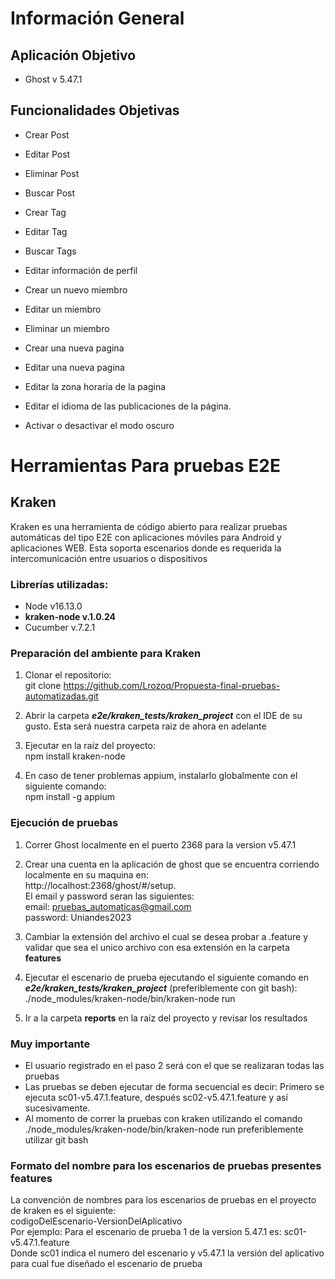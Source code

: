 
# Información General

## Aplicación Objetivo
- Ghost v 5.47.1

## Funcionalidades Objetivas 

- Crear Post 

- Editar Post 

- Eliminar Post 

- Buscar Post

- Crear Tag 

- Editar Tag 

- Buscar Tags 

- Editar información de perfil

- Crear un nuevo miembro

- Editar un miembro

- Eliminar un miembro

- Crear una nueva pagina

- Editar una nueva pagina

- Editar la zona horaria de la pagina

- Editar el idioma de las publicaciones de la página.

- Activar o desactivar el modo oscuro

# Herramientas Para pruebas E2E

## Kraken 

Kraken es una herramienta de código abierto para realizar pruebas automáticas del tipo E2E con aplicaciones móviles para Android y aplicaciones WEB. Esta soporta escenarios donde es requerida la intercomunicación entre usuarios o dispositivos 

### Librerías utilizadas: 
- Node v16.13.0 
- **kraken-node v.1.0.24** 
- Cucumber v.7.2.1

 
### Preparación del ambiente para Kraken 

 1. Clonar el repositorio: <br> git clone https://github.com/Lrozoq/Propuesta-final-pruebas-automatizadas.git

2. Abrir la carpeta ***e2e/kraken_tests/kraken_project*** con el IDE de su gusto. Esta será nuestra carpeta raiz de ahora en adelante 

3. Ejecutar en la raíz del proyecto: <br> npm install kraken-node
4. En caso de tener problemas appium, instalarlo globalmente con el siguiente comando: <br> npm install -g appium

### Ejecución de pruebas 

1. Correr Ghost localmente en el puerto 2368 para la version v5.47.1

2. Crear una cuenta en la aplicación de ghost que se encuentra corriendo localmente en su maquina en: <br> http://localhost:2368/ghost/#/setup. <br> El email y password seran las siguientes: <br> email: pruebas_automaticas@gmail.com <br> password: Uniandes2023

3. Cambiar la extensión del archivo el cual se desea probar a .feature y validar que sea el unico archivo con esa extensión en la carpeta **features**  

4. Ejecutar el escenario de prueba ejecutando el siguiente comando en ***e2e/kraken_tests/kraken_project*** (preferiblemente con git bash): <br> ./node_modules/kraken-node/bin/kraken-node run

5. Ir a la carpeta **reports** en la raíz del proyecto y revisar los resultados 

### Muy importante
- El usuario registrado en el paso 2 será con el que se realizaran todas las pruebas
- Las pruebas se deben ejecutar de forma secuencial es decir: Primero se ejecuta sc01-v5.47.1.feature, después sc02-v5.47.1.feature y así sucesivamente.
- Al momento de correr la pruebas con kraken utilizando el comando ./node_modules/kraken-node/bin/kraken-node run preferiblemente utilizar git bash 

### Formato del nombre para los escenarios de pruebas presentes **features**
La convención de nombres para los escenarios de pruebas en el proyecto de kraken es el siguiente: <br>
codigoDelEscenario-VersionDelAplicativo <br>
Por ejemplo: Para el escenario de prueba 1 de la version 5.47.1 es: sc01-v5.47.1.feature <br>
Donde sc01 indica el numero del escenario y v5.47.1 la versión del aplicativo para cual fue diseñado el escenario de prueba
                                                             
